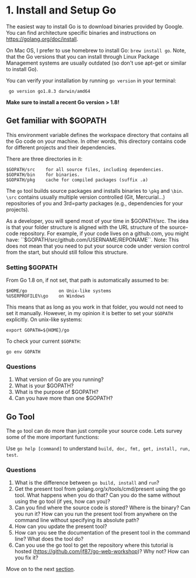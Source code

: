 # 1. Install and Setup Go

The easiest way to install Go is to download binaries provided by Google. You
can find architecture specific binaries and instructions on
https://golang.org/doc/install.

On Mac OS, I prefer to use homebrew to install Go: `brew install go`. Note,
that the Go versions that you can install through Linux Package Management
systems are usually outdated (so don't use apt-get or similar to install Go).

You can verify your installation by running `go version` in your terminal:

```
 go version go1.8.3 darwin/amd64
```

**Make sure to install a recent Go version > 1.8!**


## Get familiar with $GOPATH

This environment variable defines the workspace directory that contains all the
Go code on your machine. In other words, this directory contains code for
different projects and their dependencies.

There are three directories in it:

    $GOPATH/src    for all source files, including dependencies.
    $GOPATH/bin    for binaries.
    $GOPATH/pkg    cache for compiled packages (suffix .a)

The `go` tool builds source packages and installs binaries to `\pkg` and
`\bin`. `\src` contains usually multiple version controlled (Git, Mercurial...)
repositories of you and 3rd=party packages (e.g., dependencies for your
projects).

As a developer, you will spend most of your time in $GOPATH/src. The idea is
that your folder structure is aligned with the URL structure of the source-code
repository.
For example, if your code lives on a github.com, you might have:
``$GOPATH/src/github.com/USERNAME/REPONAME``.
Note: This does not mean that you need to put your source code under version
control from the start, but should still follow this structure.

### Setting $GOPATH

From Go 1.8 on, if not set, that path is automatically assumed to be:

```
$HOME/go            on Unix-like systems
%USERPROFILE%\go    on Windows
```

This means that as long as you work in that folder, you would not need to set
it manually. However, in my opinion it is better to set your `$GOPATH`
explicitly. On unix-like systems:

```
export GOPATH=${HOME}/go
```

To check your current `$GOPATH`:

```
go env GOPATH
```

### Questions
1. What version of Go are you running?
2. What is your $GOPATH?
3. What is the purpose of $GOPATH?
4. Can you have more than one $GOPATH?

## Go Tool

The `go` tool can do more than just compile your source code.
Lets survey some of the more important functions:

Use `go help [command]` to understand `build, doc, fmt, get, install, run,
test`.

### Questions
1. What is the difference between `go build, install` and `run`?
2. Get the present tool from golang.org/x/tools/cmd/present using the go tool.
What happens when you do that? Can you do the same without using the go tool (if yes, how can you)?
3. Can you find where the source code is stored? Where is the binary? Can you run it?
How can you run the present tool from anywhere on the command line without specifying its absolute path?
4. How can you update the present tool?
5. How can you see the documentation of the present tool in the command line? What does the tool do?
6. Can you use the go tool to get the repository where this tutorial is hosted (https://github.com/jf87/go-web-workshop)?
Why not? How can you fix it?

Move on to the next [section](../hands-on-02).
